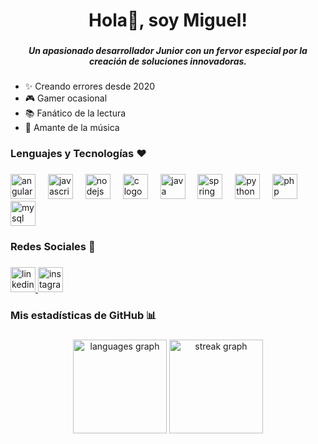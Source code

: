 <h1 align="center">Hola👋, soy Miguel!</h1>

###

<h5 align="center">Un apasionado desarrollador Junior con un fervor especial por la creación de soluciones innovadoras.</h5>

###

- ✨ Creando errores desde 2020
- 🎮 Gamer ocasional
- 📚 Fanático de la lectura
- 🎸 Amante de la música

###

<h3 align="left">Lenguajes y Tecnologías ❤️</h3>

###

<div align="left">
  <img src="https://cdn.jsdelivr.net/gh/devicons/devicon/icons/angularjs/angularjs-original.svg" height="40" alt="angularjs logo"  />
  <img width="12" />
  <img src="https://cdn.jsdelivr.net/gh/devicons/devicon/icons/javascript/javascript-original.svg" height="40" alt="javascript logo"  />
  <img width="12" />
  <img src="https://cdn.jsdelivr.net/gh/devicons/devicon/icons/nodejs/nodejs-original.svg" height="40" alt="nodejs logo"  />
  <img width="12" />
  <img src="https://cdn.jsdelivr.net/gh/devicons/devicon/icons/c/c-original.svg" height="40" alt="c logo"  />
  <img width="12" />
  <img src="https://cdn.jsdelivr.net/gh/devicons/devicon/icons/java/java-original.svg" height="40" alt="java logo"  />
  <img width="12" />
  <img src="https://cdn.jsdelivr.net/gh/devicons/devicon/icons/spring/spring-original.svg" height="40" alt="spring logo"  />
  <img width="12" />
  <img src="https://cdn.jsdelivr.net/gh/devicons/devicon/icons/python/python-original.svg" height="40" alt="python logo"  />
  <img width="12" />
  <img src="https://cdn.jsdelivr.net/gh/devicons/devicon/icons/php/php-original.svg" height="40" alt="php logo"  />
  <img width="12" />
  <img src="https://cdn.jsdelivr.net/gh/devicons/devicon/icons/mysql/mysql-original.svg" height="40" alt="mysql logo"  />
</div>

###

<h3 align="left">Redes Sociales 🔗</h3>

###

<div align="left">
  <a href="https://linkedin.com/in/miguel-salinas-401848239" target="_blank">
    <img src="https://img.shields.io/static/v1?message=LinkedIn&logo=linkedin&label=&color=0077B5&logoColor=white&labelColor=&style=for-the-badge" height="40" alt="linkedin logo"  />
  </a>
  <a href="https://www.instagram.com/ms.linki/?igsh=Nmc5Zng4a3VtZjdz" target="_blank">
    <img src="https://img.shields.io/static/v1?message=Instagram&logo=instagram&label=&color=E4405F&logoColor=white&labelColor=&style=for-the-badge" height="40" alt="instagram logo"  />
  </a>
</div>

###

<h3 align="left">Mis estadísticas de GitHub 📊</h3>

###

<div align="center">
  <img src="https://github-readme-stats.vercel.app/api/top-langs?username=MiguelSalinas0&locale=es&hide_title=false&layout=compact&card_width=320&langs_count=6&theme=aura_dark&hide_border=true&order=2" height="150" alt="languages graph"  />
  <img src="https://streak-stats.demolab.com?user=MiguelSalinas0&locale=es&mode=weekly&theme=aura_dark&hide_border=true&border_radius=5&order=3" height="150" alt="streak graph"  />
</div>

###

